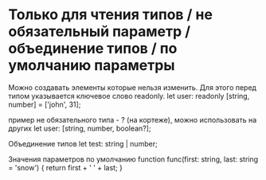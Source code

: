# Только для чтения типов / не обязательный параметр / объединение типов / по умолчанию параметры

Можно создавать элементы которые нельзя изменить. Для этого перед типом указывается ключевое слово readonly.
let user: readonly [string, number] = ['john', 31];

пример не обязательного типа - ? (на кортеже), можно использовать на других
let user: [string, number, boolean?];

Объединение типов
let test: string | number;

Значения параметров по умолчанию
function func(first: string, last: string = 'snow') { 
	return first + ' ' + last;
}
